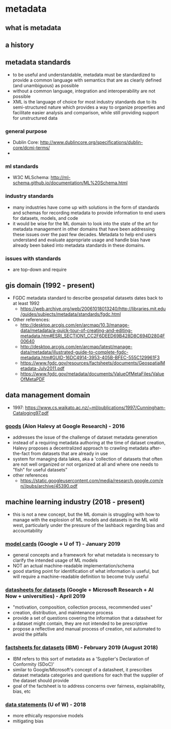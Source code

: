 # metadata

## what is metadata

## a history


## metadata standards
- to be useful and understandable, metadata must be standardized to provide a common language with semantics that are as clearly defined (and unambiguous) as possible
- without a common language, integration and interoperability are not possible
- XML is the language of choice for most industry standards due to its semi-structured nature which provides a way to organize properties and facilitate easier analysis and comparison, while still providing support for unstructured data

### general purpose
- Dublin Core: http://www.dublincore.org/specifications/dublin-core/dcmi-terms/
- 

### ml standards
- W3C MLSchema: http://ml-schema.github.io/documentation/ML%20Schema.html


### industry standards
- many industries have come up with solutions in the form of standards and schemas for recording metadata to provide information to end users for datasets, models, and code
- it would be wise for the ML domain to look into the state of the art for metadata management in other domains that have been addressing these issues over the past few decades.  Metadata to help end users understand and evaluate appropriate usage and handle bias have already been baked into metadata standards in these domains.

### issues with standards
- are top-down and require 

## gis domain (1992 - present)
- FGDC metadata standard to describe geospatial datasets dates back to at least 1992
   - https://web.archive.org/web/20061018013240/http://libraries.mit.edu/guides/subjects/metadata/standards/fgdc.html
- Other references:
   - http://desktop.arcgis.com/en/arcmap/10.3/manage-data/metadata/a-quick-tour-of-creating-and-editing-metadata.htm#ESRI_SECTION1_CC2F6DEED69B428D8C694D2804F00640
   - http://desktop.arcgis.com/en/arcmap/latest/manage-data/metadata/illustrated-guide-to-complete-fgdc-metadata.htm#GUID-16DC4914-3953-405B-BFEC-555C129961F3
   - https://www.fgdc.gov/resources/factsheets/documents/GeospatialMetadata-July2011.pdf
   - https://www.fgdc.gov/metadata/documents/ValueOfMetaFiles/ValueOfMetaPDF

## data management domain
- 1997: https://www.cs.waikato.ac.nz/~ml/publications/1997/Cunningham-Cataloging97.pdf

### [goods](http://sites.computer.org/debull/A16sept/p5.pdf) (Alon Halevy at Google Research) - 2016
- addresses the issue of the challenge of dataset metadata generation
- instead of a requiring metadata authoring at the time of dataset creation, Halevy proposes a decentralized approach to crawling metadata after-the-fact from datasets that are already in use
- system for managing data lakes, aka a 'collection of datasets that often are not well organized or not organized at all and where one needs to "fish" for useful datasets"
- other references
   - https://static.googleusercontent.com/media/research.google.com/en//pubs/archive/45390.pdf

## machine learning industry (2018 - present)
- this is not a new concept, but the ML domain is struggling with how to manage with the explosion of ML models and datasets in the ML wild west, particularly under the pressure of the lashback regarding bias and accountability

### [model cards](http://delivery.acm.org/10.1145/3290000/3287596/p220-Mitchell.pdf?ip=170.225.9.141&id=3287596&acc=NO%20RULES&key=4D4702B0C3E38B35%2E4D4702B0C3E38B35%2ED2E531DB056F4A45%2E4D4702B0C3E38B35&__acm__=1556846985_823be4d723bed277a13ad2335eecd8d8) (Google + U of T) - January 2019
- general concepts and a framework for what metadata is necessary to clarify the intended usage of ML models
- NOT an actual machine-readable implementation/schema 
- good starting point for identification of what information is useful, but will require a machine-readable definition to become truly useful

### [datasheets for datasets](https://arxiv.org/pdf/1803.09010.pdf) (Google + Microsoft Research + AI Now + universities) - April 2019
- "motivation, composition, collection process, recommended uses"
- creation, distribution, and maintenance process
- provide a set of questions covering the information that a datasheet for a dataset might contain, they are not intended to be prescriptive
- propose a reflective and manual process of creation, not automated to avoid the pitfalls

### [factsheets for datasets](https://www.ibm.com/blogs/research/2018/08/factsheets-ai/) (IBM) - February 2019 (August 2018)
- IBM refers to this sort of metadata as a 'Supplier's Declaration of Conformity (SDoC)'
- similar to Google/Microsoft's concept of a datasheet, it prescribes dataset metadata categories and questions for each that the supplier of the dataset should provide
- goal of the factsheet is to address concerns over fairness, explainability, bias, etc

### [data statements](https://www.mitpressjournals.org/doi/abs/10.1162/tacl_a_00041) (U of W) - 2018
- more ethically responsive models
- mitigating bias
